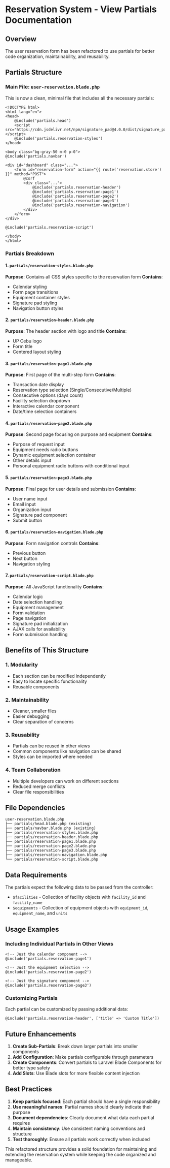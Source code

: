 # Reservation System - View Partials Documentation

## Overview

The user reservation form has been refactored to use partials for better code organization, maintainability, and reusability.

## Partials Structure

### Main File: `user-reservation.blade.php`

This is now a clean, minimal file that includes all the necessary partials:

```blade
<!DOCTYPE html>
<html lang="en">
<head>
    @include('partials.head')
    <script src="https://cdn.jsdelivr.net/npm/signature_pad@4.0.0/dist/signature_pad.umd.min.js"></script>
    @include('partials.reservation-styles')
</head>

<body class="bg-gray-50 m-0 p-0">
@include('partials.navbar')

<div id="dashboard" class="...">
    <form id="reservation-form" action="{{ route('reservation.store') }}" method="POST">
        @csrf
        <div class="...">
            @include('partials.reservation-header')
            @include('partials.reservation-page1')
            @include('partials.reservation-page2')
            @include('partials.reservation-page3')
            @include('partials.reservation-navigation')
        </div>
    </form>
</div>

@include('partials.reservation-script')

</body>
</html>
```

### Partials Breakdown

#### 1. `partials/reservation-styles.blade.php`

**Purpose**: Contains all CSS styles specific to the reservation form
**Contains**:

-   Calendar styling
-   Form page transitions
-   Equipment container styles
-   Signature pad styling
-   Navigation button styles

#### 2. `partials/reservation-header.blade.php`

**Purpose**: The header section with logo and title
**Contains**:

-   UP Cebu logo
-   Form title
-   Centered layout styling

#### 3. `partials/reservation-page1.blade.php`

**Purpose**: First page of the multi-step form
**Contains**:

-   Transaction date display
-   Reservation type selection (Single/Consecutive/Multiple)
-   Consecutive options (days count)
-   Facility selection dropdown
-   Interactive calendar component
-   Date/time selection containers

#### 4. `partials/reservation-page2.blade.php`

**Purpose**: Second page focusing on purpose and equipment
**Contains**:

-   Purpose of request input
-   Equipment needs radio buttons
-   Dynamic equipment selection container
-   Other details input
-   Personal equipment radio buttons with conditional input

#### 5. `partials/reservation-page3.blade.php`

**Purpose**: Final page for user details and submission
**Contains**:

-   User name input
-   Email input
-   Organization input
-   Signature pad component
-   Submit button

#### 6. `partials/reservation-navigation.blade.php`

**Purpose**: Form navigation controls
**Contains**:

-   Previous button
-   Next button
-   Navigation styling

#### 7. `partials/reservation-script.blade.php`

**Purpose**: All JavaScript functionality
**Contains**:

-   Calendar logic
-   Date selection handling
-   Equipment management
-   Form validation
-   Page navigation
-   Signature pad initialization
-   AJAX calls for availability
-   Form submission handling

## Benefits of This Structure

### 1. **Modularity**

-   Each section can be modified independently
-   Easy to locate specific functionality
-   Reusable components

### 2. **Maintainability**

-   Cleaner, smaller files
-   Easier debugging
-   Clear separation of concerns

### 3. **Reusability**

-   Partials can be reused in other views
-   Common components like navigation can be shared
-   Styles can be imported where needed

### 4. **Team Collaboration**

-   Multiple developers can work on different sections
-   Reduced merge conflicts
-   Clear file responsibilities

## File Dependencies

```
user-reservation.blade.php
├── partials/head.blade.php (existing)
├── partials/navbar.blade.php (existing)
├── partials/reservation-styles.blade.php
├── partials/reservation-header.blade.php
├── partials/reservation-page1.blade.php
├── partials/reservation-page2.blade.php
├── partials/reservation-page3.blade.php
├── partials/reservation-navigation.blade.php
└── partials/reservation-script.blade.php
```

## Data Requirements

The partials expect the following data to be passed from the controller:

-   `$facilities` - Collection of facility objects with `facility_id` and `facility_name`
-   `$equipments` - Collection of equipment objects with `equipment_id`, `equipment_name`, and `units`

## Usage Examples

### Including Individual Partials in Other Views

```blade
<!-- Just the calendar component -->
@include('partials.reservation-page1')

<!-- Just the equipment selection -->
@include('partials.reservation-page2')

<!-- Just the signature component -->
@include('partials.reservation-page3')
```

### Customizing Partials

Each partial can be customized by passing additional data:

```blade
@include('partials.reservation-header', ['title' => 'Custom Title'])
```

## Future Enhancements

1. **Create Sub-Partials**: Break down larger partials into smaller components
2. **Add Configuration**: Make partials configurable through parameters
3. **Create Components**: Convert partials to Laravel Blade Components for better type safety
4. **Add Slots**: Use Blade slots for more flexible content injection

## Best Practices

1. **Keep partials focused**: Each partial should have a single responsibility
2. **Use meaningful names**: Partial names should clearly indicate their purpose
3. **Document dependencies**: Clearly document what data each partial requires
4. **Maintain consistency**: Use consistent naming conventions and structure
5. **Test thoroughly**: Ensure all partials work correctly when included

This refactored structure provides a solid foundation for maintaining and extending the reservation system while keeping the code organized and manageable.
